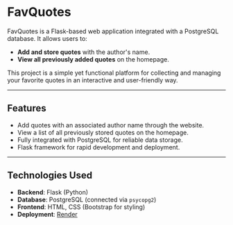 # FavQuotes

FavQuotes is a Flask-based web application integrated with a PostgreSQL database. It allows users to:

- **Add and store quotes** with the author's name.
- **View all previously added quotes** on the homepage.

This project is a simple yet functional platform for collecting and managing your favorite quotes in an interactive and user-friendly way.

---

## Features

- Add quotes with an associated author name through the website.
- View a list of all previously stored quotes on the homepage.
- Fully integrated with PostgreSQL for reliable data storage.
- Flask framework for rapid development and deployment.

---

## Technologies Used

- **Backend**: Flask (Python)
- **Database**: PostgreSQL (connected via `psycopg2`)
- **Frontend**: HTML, CSS (Bootstrap for styling)
- **Deployment**: [Render](https://fav-quotes-68jc.onrender.com)


